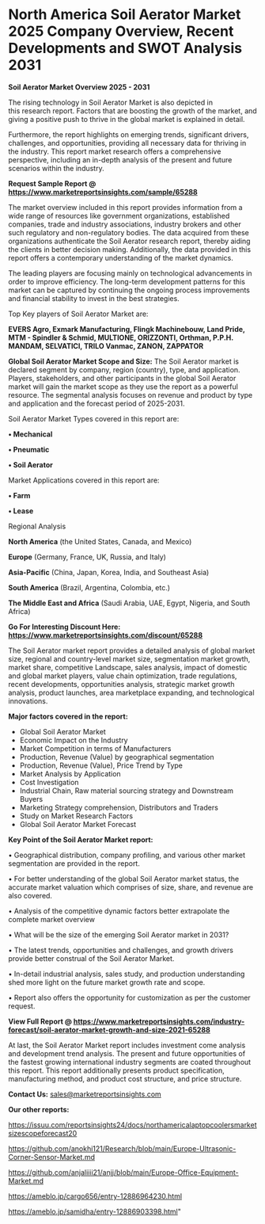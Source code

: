  # North America Soil Aerator Market 2025 Company Overview, Recent Developments and SWOT Analysis 2031

<Strong> Soil Aerator Market Overview 2025 - 2031</strong>

The rising technology in Soil Aerator Market is also depicted in this research report. Factors that are boosting the growth of the market, and giving a positive push to thrive in the global market is explained in detail.

Furthermore, the report highlights on emerging trends, significant drivers, challenges, and opportunities, providing all necessary data for thriving in the industry. This report market research offers a comprehensive perspective, including an in-depth analysis of the present and future scenarios within the industry.

<strong>Request Sample Report @ <a href=https://www.marketreportsinsights.com/sample/65288>https://www.marketreportsinsights.com/sample/65288</a></strong>

The market overview included in this report provides information from a wide range of resources like government organizations, established companies, trade and industry associations, industry brokers and other such regulatory and non-regulatory bodies. The data acquired from these organizations authenticate the Soil Aerator research report, thereby aiding the clients in better decision making. Additionally, the data provided in this report offers a contemporary understanding of the market dynamics.

The leading players are focusing mainly on technological advancements in order to improve efficiency. The long-term development patterns for this market can be captured by continuing the ongoing process improvements and financial stability to invest in the best strategies.

Top Key players of Soil Aerator Market are:

<strong>EVERS Agro, Exmark Manufacturing, Flingk Machinebouw, Land Pride, MTM - Spindler & Schmid, MULTIONE, ORIZZONTI, Orthman, P.P.H. MANDAM, SELVATICI, TRILO Vanmac, ZANON, ZAPPATOR</strong>

<strong><b>Global Soil Aerator Market Scope and Size:</b></strong>
The Soil Aerator market is declared segment by company, region (country), type, and application. Players, stakeholders, and other participants in the global Soil Aerator market will gain the market scope as they use the report as a powerful resource. The segmental analysis focuses on revenue and product by type and application and the forecast period of 2025-2031.

Soil Aerator Market Types covered in this report are:

<strong>• Mechanical

• Pneumatic

• Soil Aerator</strong>

Market Applications covered in this report are:

<strong>• Farm

• Lease</strong> 

Regional Analysis

<strong>North America</strong> (the United States, Canada, and Mexico)

<strong>Europe</strong> (Germany, France, UK, Russia, and Italy)

<strong>Asia-Pacific</strong> (China, Japan, Korea, India, and Southeast Asia)

<strong>South America</strong> (Brazil, Argentina, Colombia, etc.)

<strong>The Middle East and Africa</strong> (Saudi Arabia, UAE, Egypt, Nigeria, and South Africa)

<strong>Go For Interesting Discount Here: <a href=https://www.marketreportsinsights.com/discount/65288>https://www.marketreportsinsights.com/discount/65288</a></strong>

The Soil Aerator market report provides a detailed analysis of global market size, regional and country-level market size, segmentation market growth, market share, competitive Landscape, sales analysis, impact of domestic and global market players, value chain optimization, trade regulations, recent developments, opportunities analysis, strategic market growth analysis, product launches, area marketplace expanding, and technological innovations.

<strong><b>Major factors covered in the report:</b></strong>
<ul>
  <li>Global Soil Aerator Market </li>
  <li>Economic Impact on the Industry</li>
  <li>Market Competition in terms of Manufacturers</li>
  <li>Production, Revenue (Value) by geographical segmentation</li>
  <li>Production, Revenue (Value), Price Trend by Type</li>
  <li>Market Analysis by Application</li>
  <li>Cost Investigation</li>
  <li>Industrial Chain, Raw material sourcing strategy and Downstream Buyers</li>
  <li>Marketing Strategy comprehension, Distributors and Traders</li>
  <li>Study on Market Research Factors</li>
  <li>Global Soil Aerator Market Forecast</li>
</ul>

<strong><b>Key Point of the Soil Aerator Market report:</b></strong>

• Geographical distribution, company profiling, and various other market segmentation are provided in the report.

• For better understanding of the global Soil Aerator market status, the accurate market valuation which comprises of size, share, and revenue are also covered.

• Analysis of the competitive dynamic factors better extrapolate the complete market overview

• What will be the size of the emerging Soil Aerator market in 2031?

• The latest trends, opportunities and challenges, and growth drivers provide better construal of the Soil Aerator Market.

• In-detail industrial analysis, sales study, and production understanding shed more light on the future market growth rate and scope.

• Report also offers the opportunity for customization as per the customer request.

<strong><b>View Full Report @ <a href=https://www.marketreportsinsights.com/industry-forecast/soil-aerator-market-growth-and-size-2021-65288>https://www.marketreportsinsights.com/industry-forecast/soil-aerator-market-growth-and-size-2021-65288</a></b></strong>


At last, the Soil Aerator Market report includes investment come analysis and development trend analysis. The present and future opportunities of the fastest growing international industry segments are coated throughout this report. This report additionally presents product specification, manufacturing method, and product cost structure, and price structure.

<strong>Contact Us:</strong>
sales@marketreportsinsights.com

<strong>Our other reports:</strong>

<a href=https://issuu.com/reportsinsights24/docs/northamericalaptopcoolersmarketsizescopeforecast20>https://issuu.com/reportsinsights24/docs/northamericalaptopcoolersmarketsizescopeforecast20</a>

<a href=https://github.com/anokhi121/Research/blob/main/Europe-Ultrasonic-Corner-Sensor-Market.md>https://github.com/anokhi121/Research/blob/main/Europe-Ultrasonic-Corner-Sensor-Market.md</a>

<a href=https://github.com/anjaliiii21/anjj/blob/main/Europe-Office-Equipment-Market.md>https://github.com/anjaliiii21/anjj/blob/main/Europe-Office-Equipment-Market.md</a>

<a href=https://ameblo.jp/cargo656/entry-12886964230.html>https://ameblo.jp/cargo656/entry-12886964230.html</a>

<a href=https://ameblo.jp/samidha/entry-12886903398.html>https://ameblo.jp/samidha/entry-12886903398.html</a>"
